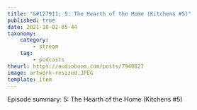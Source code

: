 ```yaml
---
title: "&#127911; 5: The Hearth of the Home (Kitchens #5)"
published: true
date: 2021-10-02-05-44
taxonomy:
    category:
        - stream
    tag:
        - podcasts
theurl: https://audioboom.com/posts/7940827
image: artwork-resized.JPEG
template: item
---
```


Episode summary: 5: The Hearth of the Home (Kitchens #5)
